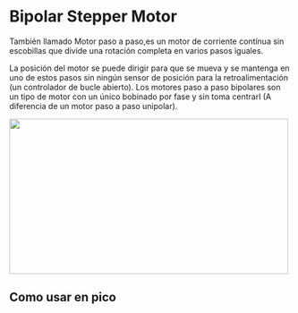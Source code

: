 
# Bipolar Stepper Motor

También llamado Motor paso a paso,es un motor de corriente contínua sin escobillas que divide una rotación completa en varios pasos iguales.

La posición del motor se puede dirigir para que se mueva y se mantenga en uno de estos pasos sin ningún sensor de posición	 para la retroalimentación (un controlador de bucle abierto). Los motores paso a paso bipolares son un tipo de motor  con un único bobinado por fase y sin toma centrarl (A diferencia de un motor paso a paso unipolar).



<img src= "https://imgur.com/IyUVM0Q).png" width="498" height="278" />


## Como usar en pico
